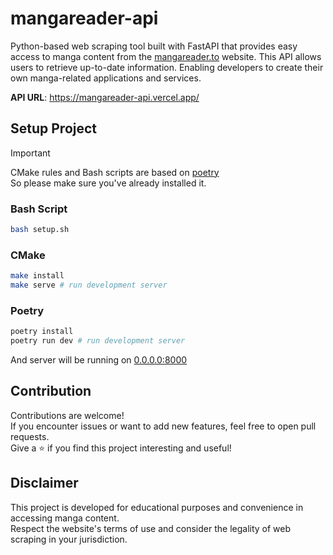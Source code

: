 # mangareader-api

Python-based web scraping tool built with FastAPI that provides easy access to manga content from the [mangareader.to](https://mangareader.to) website. This API allows users to retrieve up-to-date information. Enabling developers to create their own manga-related applications and services.

**API URL**: https://mangareader-api.vercel.app/

## Setup Project

> [!IMPORTANT]
> CMake rules and Bash scripts are based on [poetry](https://python-poetry.org/)\
> So please make sure you've already installed it.

### Bash Script
```bash
bash setup.sh
```
### CMake
```bash
make install
make serve # run development server
```

### Poetry
```bash
poetry install
poetry run dev # run development server
```
And server will be running on [0.0.0.0:8000](http://0.0.0.0:8000)

## Contribution

Contributions are welcome!\
If you encounter issues or want to add new features, feel free to open pull requests.\
Give a ⭐️ if you find this project interesting and useful!

## Disclaimer

This project is developed for educational purposes and convenience in accessing manga content.\
Respect the website's terms of use and consider the legality of web scraping in your jurisdiction.
